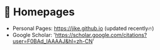 # 📎 Homepages

- Personal Pages: https://jike.github.io (updated recently🔥)
- Google Scholar: 'https://scholar.google.com/citations?user=F0BAd_IAAAAJ&hl=zh-CN'

